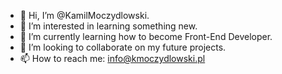 - 👋 Hi, I’m @KamilMoczydlowski.
- 👀 I’m interested in learning something new.
- 🌱 I’m currently learning how to become Front-End Developer.
- 💞️ I’m looking to collaborate on my future projects.
- 📫 How to reach me: info@kmoczydlowski.pl

<!---
KamilMoczydlowski/KamilMoczydlowski is a ✨ special ✨ repository because its `README.md` (this file) appears on your GitHub profile.
You can click the Preview link to take a look at your changes.
--->
